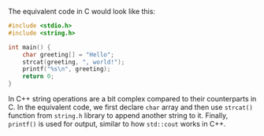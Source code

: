 The equivalent code in C would look like this:

```C
#include <stdio.h>
#include <string.h>

int main() {
    char greeting[] = "Hello";
    strcat(greeting, ", world!");
    printf("%s\n", greeting);
    return 0;
}
```
In C++ string operations are a bit complex compared to their counterparts in C. In the equivalent code, we first declare `char` array and then use `strcat()` function from `string.h` library to append another string to it. Finally, `printf()` is used for output, similar to how `std::cout` works in C++.

